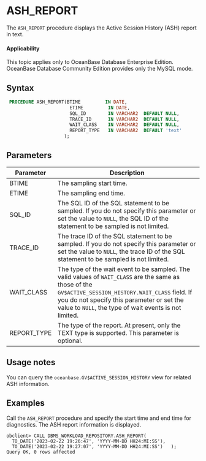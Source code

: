 # ASH_REPORT

The `ASH_REPORT` procedure displays the Active Session History (ASH) report in text.

<main id="notice" >
    <h4>Applicability</h4>
    <p>This topic applies only to OceanBase Database Enterprise Edition. OceanBase Database Community Edition provides only the MySQL mode. </p>
  </main>

## Syntax

```sql
 PROCEDURE ASH_REPORT(BTIME         IN DATE,
                       ETIME         IN DATE,
                       SQL_ID        IN VARCHAR2  DEFAULT NULL,
                       TRACE_ID      IN VARCHAR2  DEFAULT NULL,
                       WAIT_CLASS    IN VARCHAR2  DEFAULT NULL,
                       REPORT_TYPE   IN VARCHAR2  DEFAULT 'text'
                     );
```

## Parameters

| **Parameter** | **Description** |
| --- | --- |
| BTIME | The sampling start time.  |
| ETIME | The sampling end time.  |
| SQL_ID | The SQL ID of the SQL statement to be sampled. If you do not specify this parameter or set the value to `NULL`, the SQL ID of the statement to be sampled is not limited.  |
| TRACE_ID | The trace ID of the SQL statement to be sampled. If you do not specify this parameter or set the value to `NULL`, the trace ID of the SQL statement to be sampled is not limited.  |
| WAIT_CLASS | The type of the wait event to be sampled. The valid values of `WAIT_CLASS` are the same as those of the `GV$ACTIVE_SESSION_HISTORY.WAIT_CLASS` field. If you do not specify this parameter or set the value to `NULL`, the type of wait events is not limited. |
| REPORT_TYPE | The type of the report. At present, only the TEXT type is supported. This parameter is optional.  |

## Usage notes

You can query the `oceanbase.GV$ACTIVE_SESSION_HISTORY` view for related ASH information.

## Examples

Call the `ASH_REPORT` procedure and specify the start time and end time for diagnostics. The ASH report information is displayed.

```shell
obclient> CALL DBMS_WORKLOAD_REPOSITORY.ASH_REPORT(     
  TO_DATE('2023-02-22 19:26:47', 'YYYY-MM-DD HH24:MI:SS'),     
  TO_DATE('2023-02-22 19:27:07', 'YYYY-MM-DD HH24:MI:SS')   );
Query OK, 0 rows affected
```
